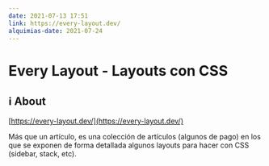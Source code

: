 ```yaml
---
date: 2021-07-13 17:51
link: https://every-layout.dev/
alquimias-date: 2021-07-24
---
```


# Every Layout - Layouts con CSS

## ℹ️ About

[https://every-layout.dev/](https://every-layout.dev/)

Más que un artículo, es una colección de artículos (algunos de pago) en los que se exponen de forma detallada algunos layouts para hacer con CSS (sidebar, stack, etc).


